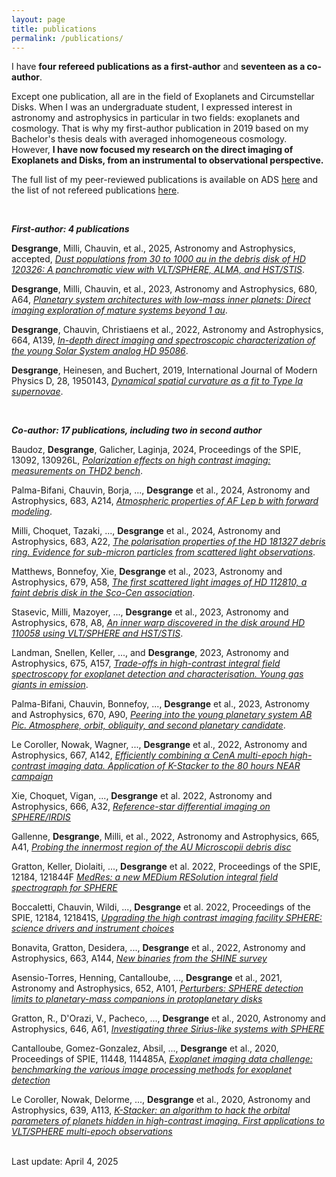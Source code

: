 ```yaml
---
layout: page
title: publications
permalink: /publications/
---
```


I have <b>four refereed publications as a first-author</b> and <b>seventeen as a co-author</b>. 

Except one publication, all are in the field of Exoplanets and Circumstellar Disks. When I was an undergraduate student, I expressed interest in astronomy and astrophysics in particular in two fields: exoplanets and cosmology. That is why my first-author publication in 2019 based on my Bachelor's thesis deals with averaged inhomogeneous cosmology. However, <b>I have now focused my research on the direct imaging of Exoplanets and Disks, from an instrumental to observational perspective.</b>


The full list of my peer-reviewed publications is available on ADS <a href="https://ui.adsabs.harvard.edu/public-libraries/KEgz9235Tk2LZEjG4jaJmw">here</a> and the list of not refereed publications <a href="https://ui.adsabs.harvard.edu/public-libraries/2iQXCqujSYaePuAXLA_rJQ">here</a>.


<br>

<strong>*First-author: 4 publications* </strong> 

  <b>Desgrange</b>, Milli, Chauvin, et al., 2025, Astronomy and Astrophysics, accepted, <i><a href="https://ui.adsabs.harvard.edu/abs/arXiv:2504.15352"> Dust populations from 30 to 1000 au in the debris disk of HD 120326: A panchromatic view with VLT/SPHERE, ALMA, and HST/STIS</a></i>.
  
  <b>Desgrange</b>, Milli, Chauvin, et al., 2023, Astronomy and Astrophysics, 680, A64, <i><a href="https://ui.adsabs.harvard.edu/abs/2023arXiv231006035D/abstract"> Planetary system architectures with low-mass inner planets: Direct imaging exploration of mature systems beyond 1 au</a></i>.
 
  <b>Desgrange</b>, Chauvin, Christiaens et al., 2022, Astronomy and Astrophysics, 664, A139, <i><a href="https://ui.adsabs.harvard.edu/abs/2022A%26A...664A.139D/abstract">In-depth direct imaging and spectroscopic characterization of the young Solar System analog HD 95086</a></i>.
 
  <b>Desgrange</b>, Heinesen, and Buchert, 2019, International Journal of Modern Physics D, 28, 1950143, <i><a href="https://ui.adsabs.harvard.edu/abs/2019IJMPD..2850143D/abstract">Dynamical spatial curvature as a fit to Type Ia supernovae</a></i>.
 
<br>

<strong>*Co-author: 17 publications, including two in second author*</strong>

  Baudoz, <b>Desgrange</b>, Galicher, Laginja, 2024, Proceedings of the SPIE, 13092, 130926L, <i><a href="https://www.spiedigitallibrary.org/conference-proceedings-of-spie/13092/3020010/Polarization-effects-on-high-contrast-imaging--measurements-on-THD2/10.1117/12.3020010.short">Polarization effects on high contrast imaging: measurements on THD2 bench</a></i>.

  Palma-Bifani, Chauvin, Borja, ..., <b>Desgrange</b> et al., 2024, Astronomy and Astrophysics, 683, A214,  <i><a href="https://ui.adsabs.harvard.edu/abs/2024A&A...683A.214P/abstract">Atmospheric properties of AF Lep b with forward modeling</a></i>.

  Milli, Choquet, Tazaki, ..., <b>Desgrange</b> et al., 2024, Astronomy and Astrophysics, 683, A22,  <i><a href="https://ui.adsabs.harvard.edu/abs/2024A&A...683A..22M/abstract">The polarisation properties of the HD 181327 debris ring. Evidence for sub-micron particles from scattered light observations</a></i>.
  
  Matthews, Bonnefoy, Xie, <b>Desgrange</b> et al., 2023,  Astronomy and Astrophysics, 679, A58, <i><a href="https://ui.adsabs.harvard.edu/abs/2023arXiv230915158M/abstract">The first scattered light images of HD 112810, a faint debris disk in the Sco-Cen association</a></i>.

  Stasevic, Milli, Mazoyer, ..., <b>Desgrange</b> et al., 2023, Astronomy and Astrophysics, 678, A8, <i><a href="https://ui.adsabs.harvard.edu/abs/2023A%26A...678A...8S/abstract">An inner warp discovered in the disk around HD 110058 using VLT/SPHERE and HST/STIS</a></i>.

  Landman, Snellen, Keller, ..., and <b>Desgrange</b>, 2023, Astronomy and Astrophysics, 675, A157, <i><a href="https://ui.adsabs.harvard.edu/abs/2023A%26A...675A.157L/abstract">Trade-offs in high-contrast integral field spectroscopy for exoplanet detection and characterisation. Young gas giants in emission</a></i>.

  Palma-Bifani, Chauvin, Bonnefoy, ..., <b>Desgrange</b> et al., 2023, Astronomy and Astrophysics, 670, A90,  <i><a href="https://ui.adsabs.harvard.edu/abs/2023A%26A...670A..90P/abstract">Peering into the young planetary system AB Pic. Atmosphere, orbit, obliquity, and second planetary candidate</a></i>.
   
  Le Coroller, Nowak, Wagner, ..., <b>Desgrange</b>  et al., 2022, Astronomy and Astrophysics, 667, A142, <i><a href="https://ui.adsabs.harvard.edu/abs/2022A%26A...667A.142L/abstract">Efficiently combining α CenA multi-epoch high-contrast imaging data. Application of K-Stacker to the 80 hours NEAR campaign</a></i>
  
   Xie, Choquet, Vigan, ...,  <b>Desgrange</b> et al. 2022, Astronomy and Astrophysics, 666, A32, <i><a href="https://ui.adsabs.harvard.edu/abs/2022A%26A...666A..32X/abstract">Reference-star differential imaging on SPHERE/IRDIS</a></i>
        
  Gallenne, <b>Desgrange</b>, Milli, et al., 2022, Astronomy and Astrophysics, 665, A41, <i><a href="https://ui.adsabs.harvard.edu/abs/2022A%26A...665A..41G/abstract">Probing the innermost region of the AU Microscopii debris disc</a></i>

  Gratton, Keller, Diolaiti, ...,  <b>Desgrange</b> et al. 2022, Proceedings of the SPIE, 12184, 121844F <i><a href="https://ui.adsabs.harvard.edu/abs/2022SPIE12184E..4FG/abstract">MedRes: a new MEDium RESolution integral field spectrograph for SPHERE</a></i>

  Boccaletti, Chauvin, Wildi, ...,  <b>Desgrange</b> et al. 2022, Proceedings of the SPIE, 12184, 121841S, <i><a href="https://ui.adsabs.harvard.edu/abs/2022SPIE12184E..1SB/abstract">Upgrading the high contrast imaging facility SPHERE: science drivers and instrument choices</a></i>

  Bonavita, Gratton, Desidera, ...,  <b>Desgrange</b> et al., 2022, Astronomy and Astrophysics, 663, A144, <i><a href="https://ui.adsabs.harvard.edu/abs/2022A%26A...663A.144B/abstract">New binaries from the SHINE survey</a></i>

  Asensio-Torres,  Henning, Cantalloube, ..., <b>Desgrange</b> et al., 2021, Astronomy and Astrophysics, 652, A101, <i><a href="https://ui.adsabs.harvard.edu/abs/2021A%26A...652A.101A/abstract">Perturbers: SPHERE detection limits to planetary-mass companions in protoplanetary disks</a></i>
        
  Gratton, R., D'Orazi, V., Pacheco, ..., <b>Desgrange</b> et al., 2020, Astronomy and Astrophysics, 646, A61, <i><a href="https://ui.adsabs.harvard.edu/abs/2021A%26A...646A..61G/abstract">Investigating three Sirius-like systems with SPHERE</a></i>
        
  Cantalloube, Gomez-Gonzalez, Absil, ..., <b>Desgrange</b> et al.,  2020, Proceedings of SPIE, 11448, 114485A, <i><a href="https://ui.adsabs.harvard.edu/abs/2020SPIE11448E..5AC/abstract">Exoplanet imaging data challenge: benchmarking the various image processing methods for exoplanet detection</a></i>
        
  Le Coroller, Nowak, Delorme, ..., <b>Desgrange</b>  et al., 2020, Astronomy and Astrophysics, 639, A113, <i><a href="https://ui.adsabs.harvard.edu/abs/2020A%26A...639A.113L/abstract">K-Stacker: an algorithm to hack the orbital parameters of planets hidden in high-contrast imaging. First applications to VLT/SPHERE multi-epoch observations</a></i>

<br>
Last update: April 4, 2025
